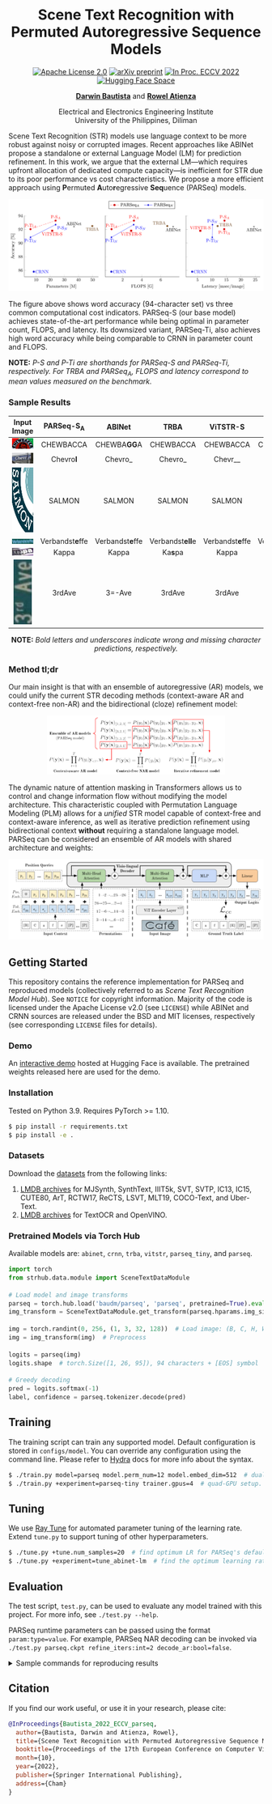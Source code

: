<div align="center">

# Scene Text Recognition with<br/>Permuted Autoregressive Sequence Models
[![Apache License 2.0](https://img.shields.io/github/license/baudm/parseq)](https://github.com/baudm/parseq/blob/main/LICENSE)
[![arXiv preprint](http://img.shields.io/badge/arXiv-2207.06966-B31B1B.svg)](https://arxiv.org/abs/2207.06966)
[![In Proc. ECCV 2022](http://img.shields.io/badge/ECCV-2022-4b44ce.svg)](https://eccv2022.ecva.net/)
[![Hugging Face Space](https://img.shields.io/badge/demo-huggingface-yellow)](https://huggingface.co/spaces/baudm/PARSeq-OCR)

[**Darwin Bautista**](https://github.com/baudm) and [**Rowel Atienza**](https://github.com/roatienza)

Electrical and Electronics Engineering Institute<br/>
University of the Philippines, Diliman

</div>

Scene Text Recognition (STR) models use language context to be more robust against noisy or corrupted images. Recent approaches like ABINet propose a standalone or external Language Model (LM) for prediction refinement. In this work, we argue that the external LM&mdash;which requires upfront allocation of dedicated compute capacity&mdash;is inefficient for STR due to its poor performance vs cost characteristics. We propose a more efficient approach using **P**ermuted **A**uto**r**egressive **Seq**uence (PARSeq) models.

![PARSeq](.github/gh-teaser.png)

The figure above shows word accuracy (94-character set) vs three common computational cost indicators. PARSeq-S (our base model) achieves state-of-the-art performance while being optimal in parameter count, FLOPS, and latency. Its downsized variant, PARSeq-Ti, also achieves high word accuracy while being comparable to CRNN in parameter count and FLOPS.

**NOTE:** _P-S and P-Ti are shorthands for PARSeq-S and PARSeq-Ti, respectively. For TRBA and PARSeq<sub>A</sub>, FLOPS and latency correspond to mean values measured on the benchmark._

### Sample Results
<div align="center">

| Input Image                                                                | PARSeq-S<sub>A</sub> | ABINet            | TRBA              | ViTSTR-S          | CRNN              |
|:--------------------------------------------------------------------------:|:--------------------:|:-----------------:|:-----------------:|:-----------------:|:-----------------:|
| <img src="demo_images/art-01107.jpg" alt="CHEWBACCA" width="128"/>         | CHEWBACCA            | CHEWBA**GG**A     | CHEWBACCA         | CHEWBACCA         | CHEW**U**ACCA     |
| <img src="demo_images/coco-1166773.jpg" alt="Chevron" width="128"/>        | Chevro**l**          | Chevro\_          | Chevro\_          | Chevr\_\_         | Chevr\_\_         |
| <img src="demo_images/cute-184.jpg" alt="SALMON" height="128"/>            | SALMON               | SALMON            | SALMON            | SALMON            | SA\_MON           |
| <img src="demo_images/ic13_word_256.png" alt="Verbandstoffe" width="128"/> | Verbandst**e**ffe    | Verbandst**e**ffe | Verbandst**ell**e | Verbandst**e**ffe | Verbands**le**ffe |
| <img src="demo_images/ic15_word_26.png" alt="Kappa" width="128"/>          | Kappa                | Kappa             | Ka**s**pa         | Kappa             | Ka**ad**a         |
| <img src="demo_images/uber-27491.jpg" alt="3rdAve" height="128"/>          | 3rdAve               | 3=-Ave            | 3rdAve            | 3rdAve            | **Coke**          |

**NOTE:** _Bold letters and underscores indicate wrong and missing character predictions, respectively._
</div>

### Method tl;dr

Our main insight is that with an ensemble of autoregressive (AR) models, we could unify the current STR decoding methods (context-aware AR and context-free non-AR) and the bidirectional (cloze) refinement model:
<div align="center"><img src=".github/contexts-example.png" alt="Unified STR model" width="70%"/></div>

The dynamic nature of attention masking in Transformers allows us to control and change information flow without modifying the model architecture. This characteristic coupled with Permutation Language Modeling (PLM) allows for a _unified_ STR model capable of context-free and context-aware inference, as well as iterative prediction refinement using bidirectional context **without** requiring a standalone language model. PARSeq can be considered an ensemble of AR models with shared architecture and weights:

![System](.github/system.png)

## Getting Started
This repository contains the reference implementation for PARSeq and reproduced models (collectively referred to as _Scene Text Recognition Model Hub_). See `NOTICE` for copyright information.
Majority of the code is licensed under the Apache License v2.0 (see `LICENSE`) while ABINet and CRNN sources are
released under the BSD and MIT licenses, respectively (see corresponding `LICENSE` files for details).

### Demo
An [interactive demo](https://huggingface.co/spaces/baudm/PARSeq-OCR) hosted at Hugging Face is available. The pretrained weights released here are used for the demo.

### Installation
Tested on Python 3.9. Requires PyTorch >= 1.10.
```bash
$ pip install -r requirements.txt
$ pip install -e .
 ```
### Datasets
Download the [datasets](Datasets.md) from the following links:
1. [LMDB archives](https://drive.google.com/drive/folders/1NYuoi7dfJVgo-zUJogh8UQZgIMpLviOE) for MJSynth, SynthText, IIIT5k, SVT, SVTP, IC13, IC15, CUTE80, ArT, RCTW17, ReCTS, LSVT, MLT19, COCO-Text, and Uber-Text.
2. [LMDB archives](https://drive.google.com/drive/folders/1D9z_YJVa6f-O0juni-yG5jcwnhvYw-qC) for TextOCR and OpenVINO.

### Pretrained Models via Torch Hub
Available models are: `abinet`, `crnn`, `trba`, `vitstr`, `parseq_tiny`, and `parseq`.
```python
import torch
from strhub.data.module import SceneTextDataModule

# Load model and image transforms
parseq = torch.hub.load('baudm/parseq', 'parseq', pretrained=True).eval()
img_transform = SceneTextDataModule.get_transform(parseq.hparams.img_size)

img = torch.randint(0, 256, (1, 3, 32, 128))  # Load image: (B, C, H, W)
img = img_transform(img)  # Preprocess

logits = parseq(img)
logits.shape  # torch.Size([1, 26, 95]), 94 characters + [EOS] symbol

# Greedy decoding
pred = logits.softmax(-1)
label, confidence = parseq.tokenizer.decode(pred)
```

## Training

The training script can train any supported model. Default configuration is stored in ```configs/model```. You can override any configuration using the command line. Please refer to [Hydra](https://hydra.cc) docs for more info about the syntax.
```bash
$ ./train.py model=parseq model.perm_num=12 model.embed_dim=512  # dual-GPU setup. Set embed_dim to 512 instead of 384
$ ./train.py +experiment=parseq-tiny trainer.gpus=4  # quad-GPU setup. Train tiny variant of PARSeq. See configs/experiment.
```

## Tuning

We use [Ray Tune](https://www.ray.io/ray-tune) for automated parameter tuning of the learning rate. Extend `tune.py` to support tuning of other hyperparameters.
```bash
$ ./tune.py +tune.num_samples=20  # find optimum LR for PARSeq's default config using 20 trials
$ ./tune.py +experiment=tune_abinet-lm  # find the optimum learning rate for ABINet's language model
```

## Evaluation
The test script, ```test.py```, can be used to evaluate any model trained with this project. For more info, see ```./test.py --help```.

PARSeq runtime parameters can be passed using the format `param:type=value`. For example, PARSeq NAR decoding can be invoked via `./test.py parseq.ckpt refine_iters:int=2 decode_ar:bool=false`.

<details><summary>Sample commands for reproducing results</summary><p>

### Lowercase alphanumeric comparison on benchmark datasets (Table 6)
```bash
$ ./test.py outputs/<model>/<timestamp>/checkpoints/last.ckpt  # or use the released weights: ./test.py /path/to/parseq.pt
```
**Sample output:**
| Dataset   | # samples | Accuracy | 1 - NED | Confidence | Label Length |
|:---------:|----------:|---------:|--------:|-----------:|-------------:|
| IIIT5k    |      3000 |    99.00 |   99.79 |      97.09 |         5.09 |
| SVT       |       647 |    97.84 |   99.54 |      95.87 |         5.86 |
| IC13_1015 |      1015 |    98.13 |   99.43 |      97.19 |         5.31 |
| IC15_2077 |      2077 |    89.22 |   96.43 |      91.91 |         5.33 |
| SVTP      |       645 |    96.90 |   99.36 |      94.37 |         5.86 |
| CUTE80    |       288 |    98.61 |   99.80 |      96.43 |         5.53 |
| **Combined** | **7672** | **95.95** | **98.78** | **95.34** | **5.33** |
--------------------------------------------------------------------------

### Benchmark using different evaluation character sets (Table 4)
```bash
$ ./test.py outputs/<model>/<timestamp>/checkpoints/last.ckpt  # lowercase alphanumeric (36-character set)
$ ./test.py outputs/<model>/<timestamp>/checkpoints/last.ckpt --cased  # mixed-case alphanumeric (62-character set)
$ ./test.py outputs/<model>/<timestamp>/checkpoints/last.ckpt --cased --punctuation  # mixed-case alphanumeric + punctuation (94-character set)
```

### Lowercase alphanumeric comparison on more challenging datasets (Table 5)
```bash
$ ./test.py outputs/<model>/<timestamp>/checkpoints/last.ckpt --new
```

### Benchmark Model Compute Requirements (Figure 5)
```bash
$ ./bench.py model=parseq model.decode_ar=false model.refine_iters=3
<torch.utils.benchmark.utils.common.Measurement object at 0x7f8fcae67ee0>
model(x)
  Median: 14.87 ms
  IQR:    0.33 ms (14.78 to 15.12)
  7 measurements, 10 runs per measurement, 1 thread
| module                | #parameters   | #flops   | #activations   |
|:----------------------|:--------------|:---------|:---------------|
| model                 | 23.833M       | 3.255G   | 8.214M         |
|  encoder              |  21.381M      |  2.88G   |  7.127M        |
|  decoder              |  2.368M       |  0.371G  |  1.078M        |
|  head                 |  36.575K      |  3.794M  |  9.88K         |
|  text_embed.embedding |  37.248K      |  0       |  0             |
```

### Latency Measurements vs Output Label Length (Appendix I)
```bash
$ ./bench.py model=parseq model.decode_ar=false model.refine_iters=3 +range=true
```

### Orientation robustness benchmark (Appendix J)
```bash
$ ./test.py outputs/<model>/<timestamp>/checkpoints/last.ckpt --cased --punctuation  # no rotation
$ ./test.py outputs/<model>/<timestamp>/checkpoints/last.ckpt --cased --punctuation --rotation 90
$ ./test.py outputs/<model>/<timestamp>/checkpoints/last.ckpt --cased --punctuation --rotation 180
$ ./test.py outputs/<model>/<timestamp>/checkpoints/last.ckpt --cased --punctuation --rotation 270 
```

### Using trained models to read text from images (Appendix L)
```bash
$ ./read.py outputs/<model>/<timestamp>/checkpoints/last.ckpt --images demo_images/*
Additional keyword arguments: {}
demo_images/art-01107.jpg: CHEWBACCA
demo_images/coco-1166773.jpg: Chevrol
demo_images/cute-184.jpg: SALMON
demo_images/ic13_word_256.png: Verbandsteffe
demo_images/ic15_word_26.png: Kaopa
demo_images/uber-27491.jpg: 3rdAve

# use NAR decoding + 2 refinement iterations for PARSeq
$ ./read.py outputs/parseq/2021-10-28_23-23-10/checkpoints/last.ckpt refine_iters:int=2 decode_ar:bool=false --images demo_images/*
```
</p></details>

## Citation
If you find our work useful, or use it in your research, please cite:
```bibtex
@InProceedings{Bautista_2022_ECCV_parseq,
  author={Bautista, Darwin and Atienza, Rowel},
  title={Scene Text Recognition with Permuted Autoregressive Sequence Models},
  booktitle={Proceedings of the 17th European Conference on Computer Vision (ECCV)},
  month={10},
  year={2022},
  publisher={Springer International Publishing},
  address={Cham}
}
```
